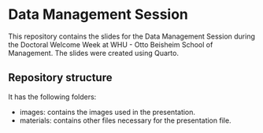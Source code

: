 # Data Management Session
 This repository contains the slides for the Data Management Session during the Doctoral Welcome Week at WHU - Otto Beisheim School of Management. The slides were created using Quarto.

## Repository structure
 It has the following folders:
 - images: contains the images used in the presentation.
 - materials: contains other files necessary for the presentation file.  
